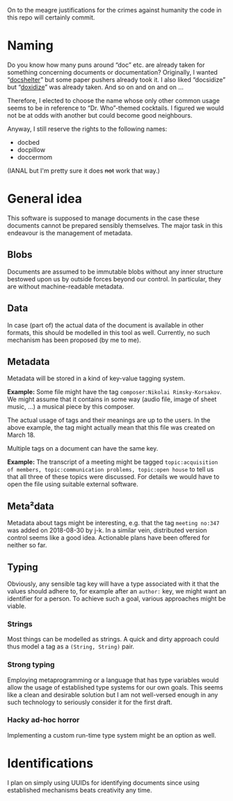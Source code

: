 On to the meagre justifications
for the crimes against humanity
the code in this repo will certainly commit.

# Naming

Do you know how many puns around “doc” etc. are already taken
for something concerning documents or documentation?
Originally, I wanted “[docshelter](http://www.gdcamerica.com/index-8.php)”
but some paper pushers already took it.
I also liked “docsidize”
but “[doxidize](https://twitter.com/Gankro/status/985705992133410817)”
was already taken.
And so on and on and on …

Therefore, I elected to choose the name
whose only other common usage
seems to be in reference to “Dr. Who”-themed cocktails.
I figured we would not be at odds with another but could become good neighbours.

Anyway, I still reserve the rights to the following names:
- docbed
- docpillow
- doccermom

(IANAL but I'm pretty sure it does ~~not~~ work that way.)

# General idea

This software is supposed to manage documents
in the case these documents cannot be prepared sensibly themselves.
The major task in this endeavour is the management of metadata.

## Blobs

Documents are assumed to be immutable blobs
without any inner structure
bestowed upon us by outside forces beyond our control.
In particular, they are without machine-readable metadata.

## Data

In case (part of) the actual data of the document is available in other formats,
this should be modelled in this tool as well.
Currently, no such mechanism has been proposed (by me to me).

## Metadata

Metadata will be stored in a kind of key-value tagging system.

**Example:**
Some file might have the tag `composer:Nikolai Rimsky-Korsakov`.
We might assume that it contains
in some way (audio file, image of sheet music, …)
a musical piece by this composer.

The actual usage of tags and their meanings are up to the users.
In the above example,
the tag might actually mean that this file was created on March 18.

Multiple tags on a document can have the same key.

**Example:**
The transcript of a meeting might be tagged
`topic:acquisition of members, topic:communication problems, topic:open house`
to tell us that all three of these topics were discussed.
For details we would have to open the file using suitable external software.

## Meta²data

Metadata about tags might be interesting,
e.g. that the tag `meeting no:347` was added on 2018-08-30 by j-k.
In a similar vein,
distributed version control seems like a good idea.
Actionable plans have been offered for neither so far.

## Typing

Obviously, any sensible tag key will have a type associated with it
that the values should adhere to,
for example after an `author:` key,
we might want an identifier for a person.
To achieve such a goal, various approaches might be viable.

### Strings

Most things can be modelled as strings.
A quick and dirty approach could thus model a tag as a `(String, String)` pair.

### Strong typing

Employing metaprogramming or a language that has type variables
would allow the usage of established type systems for our own goals.
This seems like a clean and desirable solution
but I am not well-versed enough in any such technology
to seriously consider it for the first draft.

### Hacky ad-hoc horror

Implementing a custom run-time type system might be an option as well.

# Identifications

I plan on simply using UUIDs for identifying documents
since using established mechanisms beats creativity any time.
